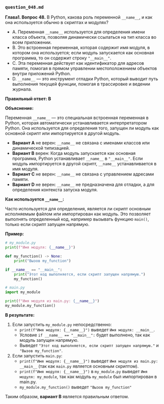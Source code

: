 ### `question_048.md`

**Глава1. Вопрос 48.** В Python, какова роль переменной `__name__`, и как она используется обычно в скриптах и модулях?

- A. Переменная `__name__` используется для определения имени класса объекта, позволяя динамически ссылаться на тип класса во всем приложении.
- B. Это встроенная переменная, которая содержит имя модуля, в котором она используется; если модуль запускается как основная программа, то он содержит строку `"__main__"`.
- C. Эта переменная действует как идентификатор для адресов памяти, помогая в прямом управлении местоположением объектов внутри приложений Python.
- D. `__name__` — это инструмент отладки Python, который выводит путь выполнения текущей функции, помогая в трассировке и ведении журнала.

**Правильный ответ: B**

**Объяснение:**

Переменная `__name__` — это специальная встроенная переменная в Python, которая автоматически устанавливается интерпретатором Python. Она используется для определения того, запущен ли модуль как основной скрипт или импортируется в другой модуль.

*   **Вариант A** не верен: `__name__` не связана с именами классов или динамической типизацией.
*   **Вариант B** верен: Когда модуль запускается как основная программа, Python устанавливает `__name__` в `"__main__"`. Если модуль импортируется в другой скрипт, `__name__` устанавливается в имя модуля.
*   **Вариант C** не верен: `__name__` не связана с управлением адресами памяти.
*   **Вариант D** не верен:  `__name__` не предназначена для отладки, а для определения контекста запуска модуля.

**Как используется `__name__`:**

Часто используется для определения, является ли скрипт основным исполняемым файлом или импортирован как модуль. Это позволяет выполнять определенный код, например вызывать функцию `main()`, только если скрипт запущен напрямую.

**Пример:**

```python
# my_module.py
print(f"Имя модуля: {__name__}")

def my_function() -> None:
    print("Вызов my_function")

if __name__ == "__main__":
    print("Этот код выполняется, если скрипт запущен напрямую.")
    my_function()

# main.py
import my_module

print(f"Имя модуля из main.py: {__name__}")
my_module.my_function()
```

**В результате:**

1.  Если запустить `my_module.py` непосредственно:
    *   `print(f"Имя модуля: {__name__}")` выведет `Имя модуля: __main__`.
    *   Условие `if __name__ == "__main__":` будет выполнено, так как модуль запущен напрямую.
    *   Выведет `"Этот код выполняется, если скрипт запущен напрямую."` и `"Вызов my_function"`.
2.  Если запустить `main.py`:
    *   `print(f"Имя модуля: {__name__}")` выведет `Имя модуля из main.py: __main__` (так как `main.py` является основным скриптом).
    *  `print(f"Имя модуля: {__name__}")` в `my_module.py` выведет `Имя модуля: my_module`, так как модуль `my_module` был импортирован в main.py.
    *   `my_module.my_function()` выведет `"Вызов my_function"`

Таким образом, **вариант B** является правильным ответом.
